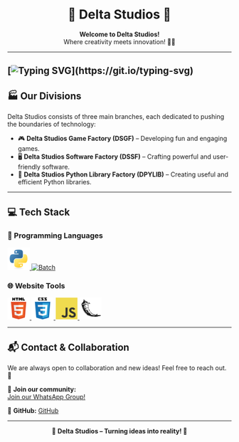 <h1 align="center">🚀 Delta Studios 🚀</h1>

<p align="center">
  <b>Welcome to Delta Studios!</b><br>
  Where creativity meets innovation! 🎨💡
</p>

---
[![Typing SVG](https://readme-typing-svg.herokuapp.com?font=Consolas&pause=1000&width=435&lines=Hello%2C+and+Welcome+to+Delta+Studios!;Where+creativity+meets+innovation!;At+Delta+Studios+there+are+three+main+branches;Delta+Studios+Game+Factory+(DSGF)+%E2%80%93+Developing+fun+and+engaging+games.;Delta+Studios+Software+Factory+(DSSF)+%E2%80%93+Crafting+powerful+and+user-friendly+software.;+Delta+Studios+Python+Library+Factory+(DPYLIB)+%E2%80%93+Creating+useful+and+efficient+Python+libraries.)](https://git.io/typing-svg)
---

## 🏭 Our Divisions
Delta Studios consists of three main branches, each dedicated to pushing the boundaries of technology:

- 🎮 **Delta Studios Game Factory (DSGF)** – Developing fun and engaging games.
- 🖥 **Delta Studios Software Factory (DSSF)** – Crafting powerful and user-friendly software.
- 🐍 **Delta Studios Python Library Factory (DPYLIB)** – Creating useful and efficient Python libraries.

---

## 💻 Tech Stack
### 🔹 Programming Languages
<p align="left">
  <a href="https://www.python.org" target="_blank" rel="noreferrer">
    <img src="https://raw.githubusercontent.com/devicons/devicon/master/icons/python/python-original.svg" alt="Python" width="50" height="50"/>
  </a>
  <a href="https://en.wikipedia.org/wiki/Batch_file" target="_blank" rel="noreferrer">
    <img src="https://upload.wikimedia.org/wikipedia/en/thumb/7/7c/Batch_file_icon.png/96px-Batch_file_icon.png" alt="Batch" width="50" height="50"/>
  </a>
</p>

### 🌐 Website Tools
<p align="left">
  <a href="https://www.w3.org/html/" target="_blank" rel="noreferrer">
    <img src="https://raw.githubusercontent.com/devicons/devicon/master/icons/html5/html5-original-wordmark.svg" alt="HTML5" width="50" height="50"/>
  </a>
  <a href="https://www.w3schools.com/css/" target="_blank" rel="noreferrer">
    <img src="https://raw.githubusercontent.com/devicons/devicon/master/icons/css3/css3-original-wordmark.svg" alt="CSS3" width="50" height="50"/>
  </a>
  <a href="https://developer.mozilla.org/en-US/docs/Web/JavaScript" target="_blank" rel="noreferrer">
    <img src="https://raw.githubusercontent.com/devicons/devicon/master/icons/javascript/javascript-original.svg" alt="JavaScript" width="50" height="50"/>
  </a>
  <a href="https://flask.palletsprojects.com/" target="_blank" rel="noreferrer">
    <img src="https://raw.githubusercontent.com/devicons/devicon/master/icons/flask/flask-original.svg" alt="Flask" width="50" height="50"/>
  </a>
</p>

---

## 📬 Contact & Collaboration
We are always open to collaboration and new ideas! Feel free to reach out. 🚀  

📢 **Join our community:**  
<a href="https://chat.whatsapp.com/JbfYIOY04nm9Pe8CarI49c" target="_blank"></a> <a href="https://chat.whatsapp.com/JbfYIOY04nm9Pe8CarI49c" target="_blank">Join our WhatsApp Group!</a>

🐙 **GitHub:** [GitHub](https://github.com/DeltaStudios01)

---

<p align="center">
  🚀 <b>Delta Studios – Turning ideas into reality! 🌟</b>
</p>
